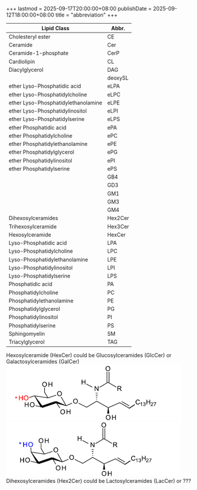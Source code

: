 +++
lastmod = 2025-09-17T20:00:00+08:00
publishDate = 2025-09-12T18:00:00+08:00
title = "abbreviation"
+++

| Lipid Class                         | Abbr.   |
| ----------------------------------- | ------- |
| Cholesteryl ester                   | CE      |
| Ceramide                            | Cer     |
| Ceramide-1-phosphate                | CerP    |
| Cardiolipin                         | CL      |
| Diacylglycerol                      | DAG     |
|                                     | deoxySL |
| ether Lyso-Phosphatidic acid        | eLPA    |
| ether Lyso-Phosphatidylcholine      | eLPC    |
| ether Lyso-Phosphatidylethanolamine | eLPE    |
| ether Lyso-Phosphatidylinositol     | eLPI    |
| ether Lyso-Phosphatidylserine       | eLPS    |
| ether Phosphatidic acid             | ePA     |
| ether Phosphatidylcholine           | ePC     |
| ether Phosphatidylethanolamine      | ePE     |
| ether Phosphatidylglycerol          | ePG     |
| ether Phosphatidylinositol          | ePI     |
| ether Phosphatidylserine            | ePS     |
|                                     | GB4     |
|                                     | GD3     |
|                                     | GM1     |
|                                     | GM3     |
|                                     | GM4     |
| Dihexosylceramides                  | Hex2Cer |
| Trihexosylceramide                  | Hex3Cer |
| Hexosylceramide                     | HexCer  |
| Lyso-Phosphatidic acid              | LPA     |
| Lyso-Phosphatidylcholine            | LPC     |
| Lyso-Phosphatidylethanolamine       | LPE     |
| Lyso-Phosphatidylinositol           | LPI     |
| Lyso-Phosphatidylserine             | LPS     |
| Phosphatidic acid                   | PA      |
| Phosphatidylcholine                 | PC      |
| Phosphatidylethanolamine            | PE      |
| Phosphatidylglycerol                | PG      |
| Phosphatidylinositol                | PI      |
| Phosphatidylserine                  | PS      |
| Sphingomyelin                       | SM      |
| Triacylglycerol                     | TAG     |

Hexosylceramide (HexCer) could be Glucosylceramides (GlcCer) or Galactosylceramides (GalCer)  
![alt text](images/glc.png)  
![alt text](images/gal.png)  
Dihexosylceramides (Hex2Cer) could be Lactosylceramides (LacCer) or ???  
